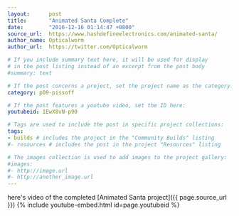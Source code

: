 ```yaml
---
layout:      post
title:       "Animated Santa Complete"
date:        "2016-12-16 01:14:47 +0800"
source_url:  https://www.hashdefineelectronics.com/animated-santa/
author_name: Opticalworm
author_url:  https://twitter.com/Opticalworm

# If you include summary text here, it will be used for display
# in the post listing instead of an excerpt from the post body
#summary: text

# If the post concerns a project, set the project name as the category:
category: p09-pissoff

# If the post features a youtube video, set the ID here:
youtubeid: 1EwX8vN-p90

# Tags are used to include the post in specific project collections:
tags:
- builds # includes the project in the "Community Builds" listing
#- resources # includes the post in the project "Resources" listing

# The images collection is used to add images to the project gallery:
#images:
#- http://image.url
#- http://another_image.url
---
```


here's video of the completed [Animated Santa project]({{ page.source_url }})
{% include youtube-embed.html id=page.youtubeid %}

